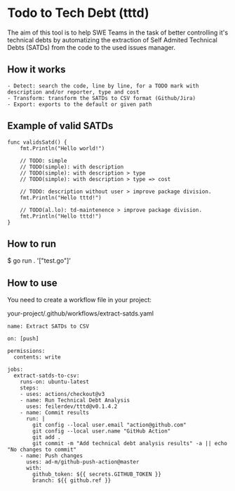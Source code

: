 # Todo to Tech Debt (tttd)

The aim of this tool is to help SWE Teams in the task of better controlling it's technical debts by
automatizing the extraction of Self Admited Technical Debts (SATDs) from the code to the used issues manager.

## How it works
    - Detect: search the code, line by line, for a TODO mark with description and/or reporter, type and cost 
    - Transform: transform the SATDs to CSV format (Github/Jira)
    - Export: exports to the default or given path

## Example of valid SATDs
```
func validsSatd() {
	fmt.Println("Hello world!")

	// TODO: simple
	// TODO(simple): with description
	// TODO(simple): with description > type
	// TODO(simple): with description > type => cost

	// TODO: description without user > improve package division.
	fmt.Println("Hello tttd!")

	// TODO(al.lo): td-maintenence > improve package division.
	fmt.Println("Hello tttd!")
}
```

## How to run
$ go run . '["test.go"]'

## How to use
You need to create a workflow file in your project:

your-project/.github/workflows/extract-satds.yaml
```
name: Extract SATDs to CSV

on: [push]

permissions:
  contents: write

jobs:
  extract-satds-to-csv:
    runs-on: ubuntu-latest
    steps:
    - uses: actions/checkout@v3
    - name: Run Technical Debt Analysis 
      uses: feilerdev/tttd@v0.1.4.2
    - name: Commit results
      run: |
        git config --local user.email "action@github.com"
        git config --local user.name "GitHub Action"
        git add .
        git commit -m "Add technical debt analysis results" -a || echo "No changes to commit"
    - name: Push changes
      uses: ad-m/github-push-action@master
      with:
        github_token: ${{ secrets.GITHUB_TOKEN }}
        branch: ${{ github.ref }}
```
